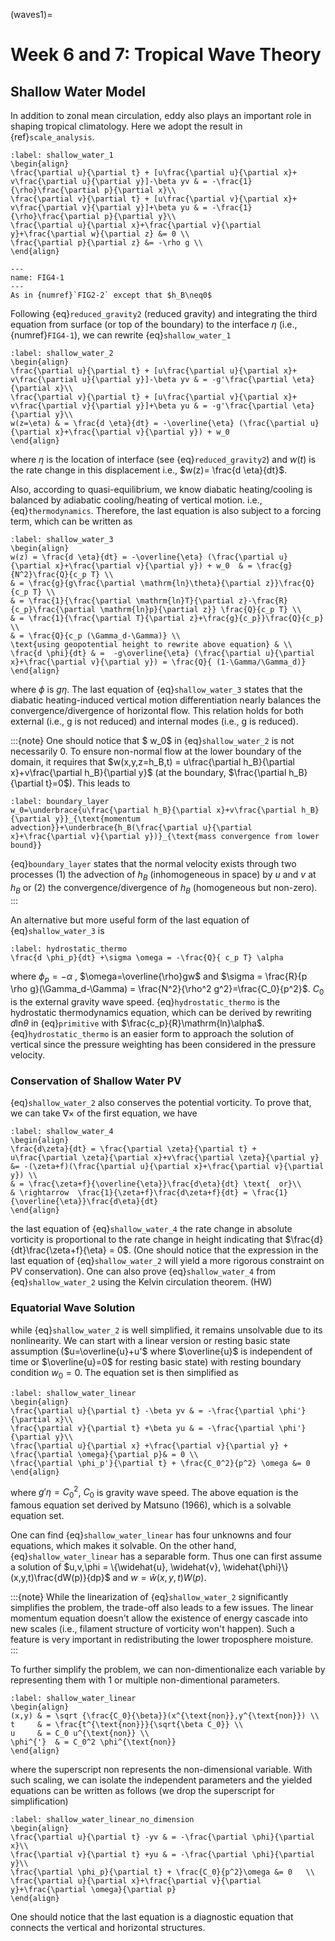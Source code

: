 (waves1)=
# Week 6 and 7: Tropical Wave Theory
## Shallow Water Model

In addition to zonal mean circulation, eddy also plays an important role in shaping tropical climatology. Here we adopt the result in {ref}`scale_analysis`. 


```{math}
:label: shallow_water_1
\begin{align}
\frac{\partial u}{\partial t} + [u\frac{\partial u}{\partial x}+ v\frac{\partial u}{\partial y}]-\beta yv & = -\frac{1}{\rho}\frac{\partial p}{\partial x}\\
\frac{\partial v}{\partial t} + [u\frac{\partial v}{\partial x}+ v\frac{\partial v}{\partial y}]+\beta yu & = -\frac{1}{\rho}\frac{\partial p}{\partial y}\\
\frac{\partial u}{\partial x}+\frac{\partial v}{\partial y}+\frac{\partial w}{\partial z} &= 0 \\
\frac{\partial p}{\partial z} &= -\rho g \\
\end{align}
```

```{figure} ../tropical-dynamics-figures/reduced_gravity2.PNG
---
name: FIG4-1
---
As in {numref}`FIG2-2` except that $h_B\neq0$
```


Following {eq}`reduced_gravity2` (reduced gravity) and integrating the third equation from surface (or top of the boundary) to the interface $\eta$ (i.e., {numref}`FIG4-1`), we can rewrite {eq}`shallow_water_1` 

```{math}
:label: shallow_water_2
\begin{align}
\frac{\partial u}{\partial t} + [u\frac{\partial u}{\partial x}+ v\frac{\partial u}{\partial y}]-\beta yv & = -g'\frac{\partial \eta}{\partial x}\\
\frac{\partial v}{\partial t} + [u\frac{\partial v}{\partial x}+ v\frac{\partial v}{\partial y}]+\beta yu & = -g'\frac{\partial \eta}{\partial y}\\
w(z=\eta) & = \frac{d \eta}{dt} = -\overline{\eta} (\frac{\partial u}{\partial x}+\frac{\partial v}{\partial y}) + w_0  
\end{align}
```

where $\eta$ is the location of interface (see {eq}`reduced_gravity2`) and $w(t)$ is the rate change in this displacement i.e., $w(z)= \frac{d \eta}{dt}$. 

Also, according to quasi-equilibrium, we know diabatic heating/cooling is balanced by adiabatic cooling/heating of vertical motion. i.e., {eq}`thermodynamics`. Therefore, the last equation is also subject to a forcing term, which can be written as 

```{math}
:label: shallow_water_3
\begin{align}
w(z) = \frac{d \eta}{dt} = -\overline{\eta} (\frac{\partial u}{\partial x}+\frac{\partial v}{\partial y}) + w_0  & = \frac{g}{N^2}\frac{Q}{c_p T} \\
& = \frac{g}{g\frac{\partial \mathrm{ln}\theta}{\partial z}}\frac{Q}{c_p T} \\
& = \frac{1}{\frac{\partial \mathrm{ln}T}{\partial z}-\frac{R}{c_p}\frac{\partial \mathrm{ln}p}{\partial z}} \frac{Q}{c_p T} \\
& = \frac{1}{\frac{\partial T}{\partial z}+\frac{g}{c_p}}\frac{Q}{c_p} \\
& = \frac{Q}{c_p (\Gamma_d-\Gamma)} \\
\text{using geopotential height to rewrite above equation} & \\
\frac{d \phi}{dt} & =  -g\overline{\eta} (\frac{\partial u}{\partial x}+\frac{\partial v}{\partial y}) = \frac{Q}{ (1-\Gamma/\Gamma_d)}
\end{align}
```

where $\phi$ is $g\eta$. The last equation of {eq}`shallow_water_3` states that the diabatic heating-induced vertical motion differentiation nearly balances the convergence/divergence of horizontal flow. This relation holds for both external (i.e., g is not reduced) and internal modes (i.e., g is reduced). 

:::{note}
One should notice that $ w_0$ in {eq}`shallow_water_2` is not necessarily 0. To ensure non-normal flow at the lower boundary of the domain, it requires that $w(x,y,z=h_B,t) = u\frac{\partial h_B}{\partial x}+v\frac{\partial h_B}{\partial y}$ (at the boundary, $\frac{\partial h_B}{\partial t}=0$). This leads to 
```{math}
:label: boundary_layer
w_0=\underbrace{u\frac{\partial h_B}{\partial x}+v\frac{\partial h_B}{\partial y}}_{\text{momentum advection}}+\underbrace{h_B(\frac{\partial u}{\partial x}+\frac{\partial v}{\partial y})}_{\text{mass convergence from lower bound}}
```
{eq}`boundary_layer` states that the normal velocity exists through two processes (1) the advection of $h_B$ (inhomogeneous in space) by $u$ and $v$ at $h_B$ or (2) the convergence/divergence of $h_B$ (homogeneous but non-zero).   
:::


An alternative but more useful form of the last equation of {eq}`shallow_water_3` is 
```{math}
:label: hydrostatic_thermo
\frac{d \phi_p}{dt} +\sigma \omega = -\frac{Q}{ c_p T} \alpha
```

where $\phi_p =-\alpha$ , $\omega=\overline{\rho}gw$ and $\sigma = \frac{R}{p \rho g}(\Gamma_d-\Gamma) = \frac{N^2}{\rho^2 g^2}=\frac{C_0}{p^2}$. $C_0$ is the external gravity wave speed. {eq}`hydrostatic_thermo` is the hydrostatic thermodynamics equation, which can be derived by rewriting $d \mathrm{ln}\theta$ in {eq}`primitive` with $\frac{c_p}{R}\mathrm{ln}\alpha$. {eq}`hydrostatic_thermo` is an easier form to approach the solution of vertical since the pressure weighting has been considered in the pressure velocity.  

### Conservation of Shallow Water PV
{eq}`shallow_water_2` also conserves the potential vorticity. To prove that, we can take $\nabla\times$ of the first equation, we have 


```{math}
:label: shallow_water_4
\begin{align}
\frac{d\zeta}{dt} = \frac{\partial \zeta}{\partial t} + u\frac{\partial \zeta}{\partial x}+v\frac{\partial \zeta}{\partial y} &= -(\zeta+f)(\frac{\partial u}{\partial x}+\frac{\partial v}{\partial y}) \\
& = \frac{\zeta+f}{\overline{\eta}}\frac{d\eta}{dt} \text{  or}\\
& \rightarrow  \frac{1}{\zeta+f}\frac{d\zeta+f}{dt} = \frac{1}{\overline{\eta}}\frac{d\eta}{dt}
\end{align}
```

the last equation of {eq}`shallow_water_4` the rate change in absolute vorticity is proportional to the rate change in height indicating that $\frac{d}{dt}\frac{\zeta+f}{\eta} = 0$. (One should notice that the expression in the last equation of {eq}`shallow_water_2` will yield a more rigorous constraint on PV conservation). One can also prove {eq}`shallow_water_4` from {eq}`shallow_water_2` using the Kelvin circulation theorem. (HW)



### Equatorial Wave Solution 
while {eq}`shallow_water_2` is well simplified, it remains unsolvable due to its nonlinearity. We can start with a linear version or resting basic state assumption ($u=\overline{u}+u'$ where $\overline{u}$ is independent of time or $\overline{u}=0$ for resting basic state) with resting boundary condition $w_0=0$. The equation set is then simplified as 

```{math}
:label: shallow_water_linear
\begin{align}
\frac{\partial u}{\partial t} -\beta yv & = -\frac{\partial \phi'}{\partial x}\\
\frac{\partial v}{\partial t} +\beta yu & = -\frac{\partial \phi'}{\partial y}\\
\frac{\partial u}{\partial x} +\frac{\partial v}{\partial y} + \frac{\partial \omega}{\partial p}& = 0 \\
\frac{\partial \phi_p'}{\partial t} + \frac{C_0^2}{p^2} \omega &= 0  
\end{align}
```

where $g'\eta=C_0^2$, $C_0$ is gravity wave speed. The above equation is the famous equation set derived by Matsuno (1966), which is a solvable equation set. 

One can find {eq}`shallow_water_linear` has four unknowns and four equations, which makes it solvable.  On the other hand, {eq}`shallow_water_linear` has a separable form. Thus one can first assume a solution of $u,v,\phi = \{\widehat{u}, \widehat{v}, \widehat{\phi}\}(x,y,t)\frac{dW(p)}{dp}$ and $w=\widehat{w}(x,y,t)W(p)$. 


:::{note}
While the linearization of {eq}`shallow_water_2` significantly simplifies the problem, the trade-off also leads to a few issues. The linear momentum equation doesn't allow the existence of energy cascade into new scales (i.e., filament structure of vorticity won't happen). Such a feature is very important in redistributing the lower troposphere moisture.  
:::


To further simplify the problem, we can non-dimentionalize each variable by representing them with 1 or multiple non-dimentional parameters. 


```{math}
:label: shallow_water_linear
\begin{align}
(x,y) & = \sqrt {\frac{C_0}{\beta}}(x^{\text{non}},y^{\text{non}}) \\
t     & = \frac{t^{\text{non}}}{\sqrt{\beta C_0}} \\
u     & = C_0 u^{\text{non}} \\
\phi^{'}  & = C_0^2 \phi^{\text{non}} 
\end{align}
```

where the superscript $\text{non}$ represents the non-dimensional variable. With such scaling, we can isolate the independent parameters and the yielded equations can be written as follows (we drop the superscript for simplification)

```{math}
:label: shallow_water_linear_no_dimension
\begin{align}
\frac{\partial u}{\partial t} -yv & = -\frac{\partial \phi}{\partial x}\\
\frac{\partial v}{\partial t} +yu & = -\frac{\partial \phi}{\partial y}\\
\frac{\partial \phi_p}{\partial t} + \frac{C_0}{p^2}\omega &= 0   \\
\frac{\partial u}{\partial x}+\frac{\partial v}{\partial y}+\frac{\partial \omega}{\partial p}
\end{align}
```

One should notice that the last equation is a diagnostic equation that connects the vertical and horizontal structures. 